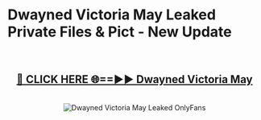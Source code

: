 # Dwayned Victoria May Leaked Private Files & Pict - New Update
<br>
<div align="center">
<h2><a href="https://mediafilles.blogspot.com/?title=Dwayned_Victoria_May" rel="nofollow">🔴 CLICK HERE 🌐==►► Dwayned Victoria May</a></h2>
<br>
<a href="https://mediafilles.blogspot.com/?title=Dwayned_Victoria_May" rel="nofollow" data-target="animated-image.originalLink"><img src="https://i.ibb.co.com/WyWwxjT/player-gif2.gif" alt="Dwayned Victoria May Leaked OnlyFans" style="max-width: 100%; display: inline-block;" data-target="animated-image.originalImage"></a>
</div>
<br>